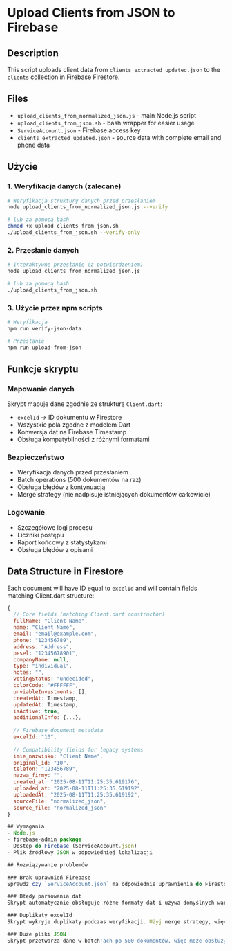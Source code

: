 # Upload Clients from JSON to Firebase

## Description
This script uploads client data from `clients_extracted_updated.json` to the `clients` collection in Firebase Firestore.

## Files
- `upload_clients_from_normalized_json.js` - main Node.js script
- `upload_clients_from_json.sh` - bash wrapper for easier usage
- `ServiceAccount.json` - Firebase access key
- `clients_extracted_updated.json` - source data with complete email and phone data

## Użycie

### 1. Weryfikacja danych (zalecane)
```bash
# Weryfikacja struktury danych przed przesłaniem
node upload_clients_from_normalized_json.js --verify

# lub za pomocą bash
chmod +x upload_clients_from_json.sh
./upload_clients_from_json.sh --verify-only
```

### 2. Przesłanie danych
```bash
# Interaktywne przesłanie (z potwierdzeniem)
node upload_clients_from_normalized_json.js

# lub za pomocą bash
./upload_clients_from_json.sh
```

### 3. Użycie przez npm scripts
```bash
# Weryfikacja
npm run verify-json-data

# Przesłanie
npm run upload-from-json
```

## Funkcje skryptu

### Mapowanie danych
Skrypt mapuje dane zgodnie ze strukturą `Client.dart`:
- `excelId` → ID dokumentu w Firestore
- Wszystkie pola zgodne z modelem Dart
- Konwersja dat na Firebase Timestamp
- Obsługa kompatybilności z różnymi formatami

### Bezpieczeństwo
- Weryfikacja danych przed przesłaniem
- Batch operations (500 dokumentów na raz)
- Obsługa błędów z kontynuacją
- Merge strategy (nie nadpisuje istniejących dokumentów całkowicie)

### Logowanie
- Szczegółowe logi procesu
- Liczniki postępu
- Raport końcowy z statystykami
- Obsługa błędów z opisami

## Data Structure in Firestore

Each document will have ID equal to `excelId` and will contain fields matching Client.dart structure:

```javascript
{
  // Core fields (matching Client.dart constructor)
  fullName: "Client Name",
  name: "Client Name", 
  email: "email@example.com",
  phone: "123456789",
  address: "Address",
  pesel: "12345678901",
  companyName: null,
  type: "individual",
  notes: "",
  votingStatus: "undecided", 
  colorCode: "#FFFFFF",
  unviableInvestments: [],
  createdAt: Timestamp,
  updatedAt: Timestamp,
  isActive: true,
  additionalInfo: {...},
  
  // Firebase document metadata
  excelId: "10",
  
  // Compatibility fields for legacy systems
  imie_nazwisko: "Client Name",
  original_id: "10",
  telefon: "123456789",
  nazwa_firmy: "",
  created_at: "2025-08-11T11:25:35.619176",
  uploaded_at: "2025-08-11T11:25:35.619192",
  uploadedAt: "2025-08-11T11:25:35.619192",
  sourceFile: "normalized_json",
  source_file: "normalized_json"
}

## Wymagania
- Node.js 
- firebase-admin package
- Dostęp do Firebase (ServiceAccount.json)
- Plik źródłowy JSON w odpowiedniej lokalizacji

## Rozwiązywanie problemów

### Brak uprawnień Firebase
Sprawdź czy `ServiceAccount.json` ma odpowiednie uprawnienia do Firestore.

### Błędy parsowania dat
Skrypt automatycznie obsługuje różne formaty dat i używa domyślnych wartości w przypadku błędów.

### Duplikaty excelId  
Skrypt wykryje duplikaty podczas weryfikacji. Użyj merge strategy, więc późniejsze rekordy zaktualizują wcześniejsze.

### Duże pliki JSON
Skrypt przetwarza dane w batch'ach po 500 dokumentów, więc może obsłużyć duże zbiory danych.
